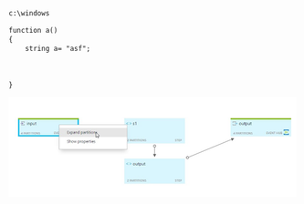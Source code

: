 
``` 
c:\windows
```

```
function a() 
{
    string a= "asf";



}
```

![Select the job diagram](.\media\ExpandDiagram.png)
